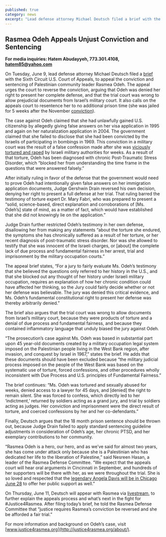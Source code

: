 ```yaml
---
published: true
category: news
excerpt: "Lead defense attorney Michael Deutsch filed a brief with the Sixth Circuit U.S. Court of Appeals to appeal the conviction and sentencing of Palestinian community leader Rasmea Odeh, arguing that Odeh was denied her right to present her complete defense, and that the trial court was wrong to allow prejudicial documents from Israel’s military court."
---
```


## Rasmea Odeh Appeals Unjust Conviction and Sentencing

**For media inquiries: Hatem Abudayyeh, 773.301.4108, [hatem85@yahoo.com](mailto:hatem85@yahoo.com)**

On Tuesday, June 9, lead defense attorney Michael Deutsch filed a [brief](http://www.stopfbi.net/sites/default/files/appellantbrief.pdf) with the Sixth Circuit U.S. Court of Appeals, to appeal the conviction and sentencing of Palestinian community leader Rasmea Odeh. The appeal urges the court to reverse the conviction, arguing that Odeh was denied her right to present her complete defense, and that the trial court was wrong to allow prejudicial documents from Israel’s military court. It also calls on the appeals court to resentence her to no additional prison time (she was jailed for 5 weeks after the November [conviction](http://justice4rasmea.org/news/2014/11/10/rasmea-found-guilty/)).

The case against Odeh claimed that she had unlawfully gained U.S. citizenship by allegedly giving false answers on her visa application in 1995 and again on her naturalization application in 2004. The government claimed that she failed to disclose that she had been convicted by the Israelis of participating in bombings in 1969. This conviction in a military court was the result of a false confession made after she was [viciously tortured and raped](http://thehill.com/blogs/pundits-blog/international/208699-why-is-obamas-doj-prosecuting-a-torture-victim) by Israeli military authorities for weeks. As a result of that torture, Odeh has been diagnosed with chronic Post-Traumatic Stress Disorder, which “blocked her from understanding the time frame in the questions that were answered falsely.”

After initially ruling in favor of the defense that the government would need to prove Odeh had intentionally given false answers on her immigration application documents, Judge Gershwin Drain reversed his own decision, denying her right to present a full defense at her trial. That ruling barred the testimony of torture expert Dr. Mary Fabri, who was prepared to present a “solid, science-based, direct explanation and corroborations of [Ms. Odeh’s] state of mind, as a matter of fact, which would have established that she did not knowingly lie on the application.”

Judge Drain further restricted Odeh’s testimony in her own defense, disallowing her from making any statements “about the torture she endured, the symptoms she has chronically suffered as a result of her torture, or her recent diagnosis of post-traumatic stress disorder. Nor was she allowed to testify that she was innocent of the Israeli charges, or [about] the complete lack of due process and fundamental fairness in her arrest, trial and imprisonment by the military occupation courts.” 

The appeal brief states, “For a jury to fairly evaluate Ms. Odeh’s testimony that she believed the questions only referred to her history in the U.S., and that she blocked out any thought of her history under Israeli military occupation, requires an explanation of how her chronic condition could have affected her thinking, so the Jury could fairly decide whether or not her defense was believable. The jury was denied this critical evidence, and Ms. Odeh’s fundamental constitutional right to present her defense was thereby arbitrarily denied.”

The brief also argues that the trial court was wrong to allow documents from Israel’s military court, because they were products of torture and a denial of due process and fundamental fairness, and because they contained inflammatory language that unduly biased the jury against Odeh.

“The prosecution’s case against Ms. Odeh was based in substantial part upon 45 year-old documents created by a military occupation legal system imposed on the Palestinian people living in the West Bank region, after invasion, and conquest by Israel in 1967,” states the brief. He adds that these documents should have been excluded because “the military judicial process imposed on the people of the West Bank was based on the systematic use of torture, forced confessions, and other procedures wholly inconsistent with Due Process and U.S. principles of Fundamental Fairness.” 

The brief continues: “Ms. Odeh was tortured and sexually abused for weeks, denied access to a lawyer for 45 days, and [denied] the right to remain silent. She was forced to confess, which directly led to her ‘indictment,’ returned by soldiers acting as a grand jury, and trial by soldiers acting as judges. Her conviction and imprisonment were the direct result of torture, and coerced confessions by her and her co-defendants.”

Finally, Deutsch argues that the 18 month prison sentence should be thrown out, because Judge Drain failed to apply standard sentencing guideline adjustments in consideration of Odeh’s age, her chronic PTSD, and her exemplary contributions to her community.  

“Rasmea Odeh is a hero, our hero, and as we’ve said for almost two years, she has come under attack only because she is a Palestinian who has dedicated her life to the liberation of Palestine,” said Nesreen Hasan, a leader of the Rasmea Defense Committee. “We expect that the appeals court will hear oral arguments in Cincinnati in September, and hundreds of her supporters will be there with her, as we were throughout the trial. She is so loved and respected that the [legendary Angela Davis will be in Chicago June 28](http://justice4rasmea.org/events/2015/06/28/freedom-beyond-occupation-and-incarceration/) to offer her public support as well.” 

On Thursday, June 11, Deutsch will appear with Rasmea via [livestream](http://uspcn.org/2015/06/03/june-11th-live-stream-legal-update-with-deutsch-rasmea/), to further explain the appeals process and what’s next in the fight for #Justice4Rasmea. After filing today’s brief, he told the Rasmea Defense Committee that “justice requires Rasmea’s conviction be reversed and she be afforded a fair trial.”

For more information and background on Odeh’s case, visit [www.justice4rasmea.org](http://justice4rasmea.org/about/). 